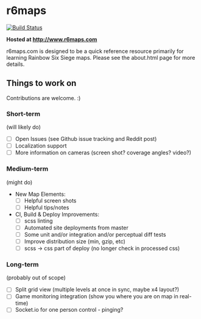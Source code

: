 # r6maps
[![Build Status](https://travis-ci.org/capajon/r6maps.svg?branch=master)](https://travis-ci.org/capajon/r6maps)

**Hosted at http://www.r6maps.com**

r6maps.com is designed to be a quick reference resource primarily for learning Rainbow Six Siege maps.  Please see the about.html page for more details.

## Things to work on
Contributions are welcome. :)

### Short-term
(will likely do)
- [ ] Open Issues (see Github issue tracking and Reddit post)
- [ ] Localization support
- [ ] More information on cameras (screen shot? coverage angles? video?)

### Medium-term
(might do)
- New Map Elements:
   - [ ] Helpful screen shots
   - [ ] Helpful tips/notes   
- CI, Build & Deploy Improvements:
   - [ ] scss linting
   - [ ] Automated site deployments from master
   - [ ] Some unit and/or integration and/or perceptual diff tests
   - [ ] Improve distribution size (min, gzip, etc)
   - [ ] scss -> css part of deploy (no longer check in processed css)

### Long-term
(probably out of scope)
- [ ] Split grid view (multiple levels at once in sync, maybe x4 layout?)
- [ ] Game monitoring integration (show you where you are on map in real-time)
- [ ] Socket.io for one person control - pinging?
